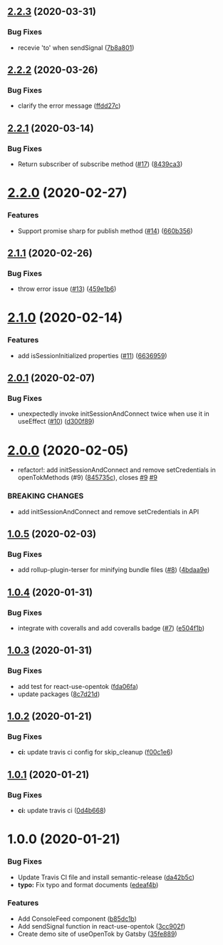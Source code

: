 ## [2.2.3](https://github.com/pjchender/react-use-opentok/compare/v2.2.2...v2.2.3) (2020-03-31)


### Bug Fixes

* recevie 'to' when sendSignal ([7b8a801](https://github.com/pjchender/react-use-opentok/commit/7b8a80162924f77d23cf5712d1ad176f0d7ded09))

## [2.2.2](https://github.com/pjchender/react-use-opentok/compare/v2.2.1...v2.2.2) (2020-03-26)


### Bug Fixes

* clarify the error message ([ffdd27c](https://github.com/pjchender/react-use-opentok/commit/ffdd27c1e9fd18aa3cd0f2e4489b829a31c6c517))

## [2.2.1](https://github.com/pjchender/react-use-opentok/compare/v2.2.0...v2.2.1) (2020-03-14)


### Bug Fixes

* Return subscriber of subscribe method ([#17](https://github.com/pjchender/react-use-opentok/issues/17)) ([8439ca3](https://github.com/pjchender/react-use-opentok/commit/8439ca3f416d84d401ceccb03c68a1737ffa3c5d))

# [2.2.0](https://github.com/pjchender/react-use-opentok/compare/v2.1.1...v2.2.0) (2020-02-27)


### Features

* Support promise sharp for publish method ([#14](https://github.com/pjchender/react-use-opentok/issues/14)) ([660b356](https://github.com/pjchender/react-use-opentok/commit/660b3562a103df78036d3c9a7a06722cdd891334))

## [2.1.1](https://github.com/pjchender/react-use-opentok/compare/v2.1.0...v2.1.1) (2020-02-26)


### Bug Fixes

* throw error issue ([#13](https://github.com/pjchender/react-use-opentok/issues/13)) ([459e1b6](https://github.com/pjchender/react-use-opentok/commit/459e1b6c738f6a878acde687f45cbaca6c3cfd70))

# [2.1.0](https://github.com/pjchender/react-use-opentok/compare/v2.0.1...v2.1.0) (2020-02-14)


### Features

* add isSessionInitialized properties ([#11](https://github.com/pjchender/react-use-opentok/issues/11)) ([6636959](https://github.com/pjchender/react-use-opentok/commit/663695972a84c175784a3cee47df2518c2c6dbd7))

## [2.0.1](https://github.com/pjchender/react-use-opentok/compare/v2.0.0...v2.0.1) (2020-02-07)


### Bug Fixes

* unexpectedly invoke initSessionAndConnect twice when use it in useEffect ([#10](https://github.com/pjchender/react-use-opentok/issues/10)) ([d300f89](https://github.com/pjchender/react-use-opentok/commit/d300f896e3a8339810650db2fa7cd4797a488aa3))

# [2.0.0](https://github.com/pjchender/react-use-opentok/compare/v1.0.5...v2.0.0) (2020-02-05)


* refactor!: add initSessionAndConnect and remove setCredentials in openTokMethods (#9) ([845735c](https://github.com/pjchender/react-use-opentok/commit/845735ca245fb660fac7bc596d8797c8785c3188)), closes [#9](https://github.com/pjchender/react-use-opentok/issues/9) [#9](https://github.com/pjchender/react-use-opentok/issues/9)


### BREAKING CHANGES

* add initSessionAndConnect and remove setCredentials in API

## [1.0.5](https://github.com/pjchender/react-use-opentok/compare/v1.0.4...v1.0.5) (2020-02-03)


### Bug Fixes

* add rollup-plugin-terser for minifying bundle files ([#8](https://github.com/pjchender/react-use-opentok/issues/8)) ([4bdaa9e](https://github.com/pjchender/react-use-opentok/commit/4bdaa9e110fbb9425ff7ef639d290ffd89f903bd))

## [1.0.4](https://github.com/pjchender/react-use-opentok/compare/v1.0.3...v1.0.4) (2020-01-31)


### Bug Fixes

* integrate with coveralls and add coveralls badge ([#7](https://github.com/pjchender/react-use-opentok/issues/7)) ([e504f1b](https://github.com/pjchender/react-use-opentok/commit/e504f1bd29e25f6201514fcdaf0843b308b4fdd8))

## [1.0.3](https://github.com/pjchender/react-use-opentok/compare/v1.0.2...v1.0.3) (2020-01-31)


### Bug Fixes

* add test for react-use-opentok ([fda06fa](https://github.com/pjchender/react-use-opentok/commit/fda06fa9c6f5d688f00d9e561185d94592737749))
* update packages ([8c7d21d](https://github.com/pjchender/react-use-opentok/commit/8c7d21d07bc314cefe8e54562ccb4da904595252))

## [1.0.2](https://github.com/pjchender/react-use-opentok/compare/v1.0.1...v1.0.2) (2020-01-21)


### Bug Fixes

* **ci:** update travis ci config for skip_cleanup ([f00c1e6](https://github.com/pjchender/react-use-opentok/commit/f00c1e677c99c9007ed7f5f316e913c6f314cb7d))

## [1.0.1](https://github.com/pjchender/react-use-opentok/compare/v1.0.0...v1.0.1) (2020-01-21)


### Bug Fixes

* **ci:** update travis ci ([0d4b668](https://github.com/pjchender/react-use-opentok/commit/0d4b668ed314ce5e574dcbcf2663585d228c18cf))

# 1.0.0 (2020-01-21)


### Bug Fixes

* Update Travis CI file and install semantic-release ([da42b5c](https://github.com/pjchender/react-use-opentok/commit/da42b5c09c6ed6680b2dd93696b3f853477396f8))
* **typo:** Fix typo and format documents ([edeaf4b](https://github.com/pjchender/react-use-opentok/commit/edeaf4b0538ef6eb9a2f59e81ba339c3f2132091))


### Features

* Add ConsoleFeed component ([b85dc1b](https://github.com/pjchender/react-use-opentok/commit/b85dc1b54446e057e36ebc916d0b98017d6bd968))
* Add sendSignal function in react-use-opentok ([3cc902f](https://github.com/pjchender/react-use-opentok/commit/3cc902f75792a2c10d389bfdbd98a9414fdfbf81))
* Create demo site of useOpenTok by Gatsby ([35fe889](https://github.com/pjchender/react-use-opentok/commit/35fe889929057b32afaa61bd9390e0f1caeae9c9))
